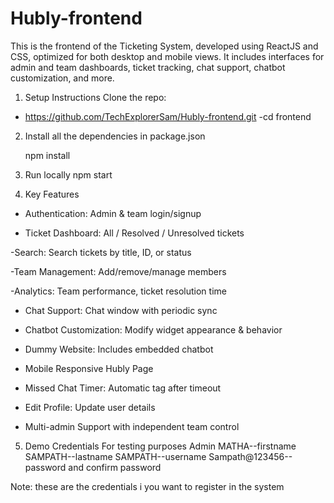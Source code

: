 
# Hubly-frontend
This is the frontend of the Ticketing System, developed using ReactJS and CSS, optimized for both desktop and mobile views. It includes interfaces for admin and team dashboards, ticket tracking, chat support, chatbot customization, and more.

1. Setup Instructions
Clone the repo:
- https://github.com/TechExplorerSam/Hubly-frontend.git
-cd frontend

2. Install all the dependencies in package.json

   npm install

3. Run locally
    npm start

4. Key Features
- Authentication: Admin & team login/signup

- Ticket Dashboard: All / Resolved / Unresolved tickets

-Search: Search tickets by title, ID, or status

-Team Management: Add/remove/manage members

-Analytics: Team performance, ticket resolution time

- Chat Support: Chat window with periodic sync

- Chatbot Customization: Modify widget appearance & behavior

- Dummy Website: Includes embedded chatbot

- Mobile Responsive Hubly Page

- Missed Chat Timer: Automatic tag after timeout

- Edit Profile: Update user details

- Multi-admin Support with independent team control

5. Demo Credentials
For testing purposes
Admin
MATHA--firstname
SAMPATH--lastname
SAMPATH--username
Sampath@123456--password and confirm password

Note: these are the credentials i you want to register in the system




